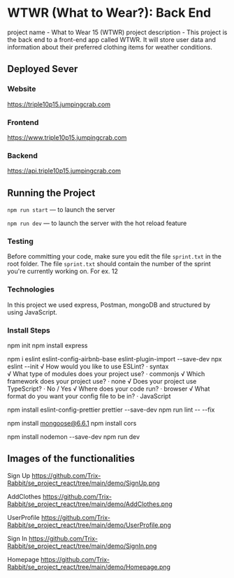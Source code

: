 # WTWR (What to Wear?): Back End
project name - What to Wear 15 (WTWR)
project description - This project is the back end to a front-end app called WTWR. It will store user data and information about their preferred clothing items for weather conditions.

## Deployed Sever

### Website
https://triple10p15.jumpingcrab.com

### Frontend
https://www.triple10p15.jumpingcrab.com	

### Backend
https://api.triple10p15.jumpingcrab.com

## Running the Project

`npm run start` — to launch the server

`npm run dev` — to launch the server with the hot reload feature

### Testing

Before committing your code, make sure you edit the file `sprint.txt` in the root folder. The file `sprint.txt` should contain the number of the sprint you're currently working on. For ex. 12

### Technologies

In this project we used express, Postman, mongoDB and structured by using JavaScript.

### Install Steps
npm init
npm install express

npm i eslint eslint-config-airbnb-base eslint-plugin-import --save-dev
npx eslint --init
√ How would you like to use ESLint? · syntax      
√ What type of modules does your project use? · commonjs
√ Which framework does your project use? · none
√ Does your project use TypeScript? · No / Yes
√ Where does your code run? · browser
√ What format do you want your config file to be in? · JavaScript

npm install eslint-config-prettier prettier --save-dev
npm run lint -- --fix

npm install mongoose@6.6.1
npm install cors 

npm install nodemon --save-dev
npm run dev

## Images of the functionalities

Sign Up
https://github.com/Trix-Rabbit/se_project_react/tree/main/demo/SignUp.png

AddClothes
https://github.com/Trix-Rabbit/se_project_react/tree/main/demo/AddClothes.png

UserProfile
https://github.com/Trix-Rabbit/se_project_react/tree/main/demo/UserProfile.png

Sign In
https://github.com/Trix-Rabbit/se_project_react/tree/main/demo/SignIn.png

Homepage
https://github.com/Trix-Rabbit/se_project_react/tree/main/demo/Homepage.png